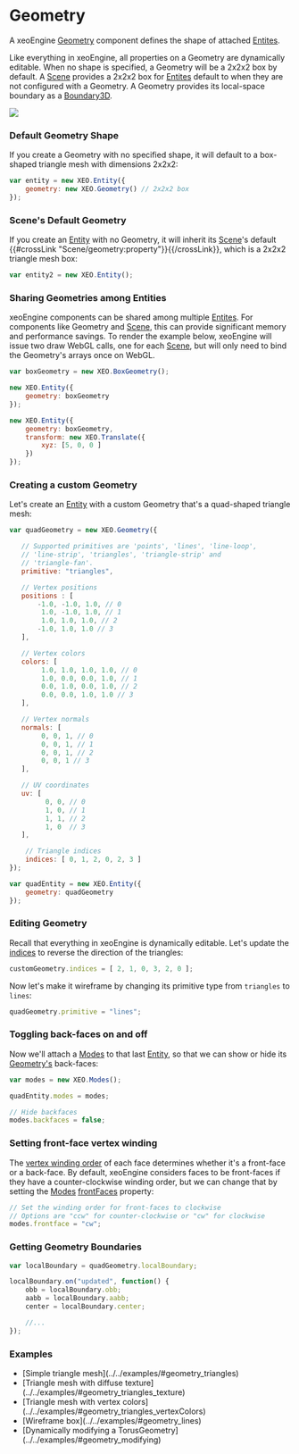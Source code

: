 # Geometry

A xeoEngine [Geometry](http://xeoengine.org/docs/classes/Geometry.html) component defines the shape of attached [Entites](http://xeoengine.org/docs/classes/Entity.html).

Like everything in xeoEngine, all properties on a Geometry are dynamically editable. When no shape is specified, a Geometry will be a 2x2x2 box by default. A [Scene](http://xeoengine.org/docs/classes/Scene.html) provides a 2x2x2 box for [Entites](http://xeoengine.org/docs/classes/Entity.html) default to when they are not configured with a Geometry. A Geometry provides its local-space boundary as a [Boundary3D](http://xeoengine.org/docs/classes/Boundary3D.html).

<img src="http://xeoengine.org/assets/images/Geometry.png"></img>

### Default Geometry Shape

 If you create a Geometry with no specified shape, it will default to a box-shaped triangle mesh with dimensions 2x2x2:

```` javascript 
var entity = new XEO.Entity({ 
    geometry: new XEO.Geometry() // 2x2x2 box
}); 
````

### Scene's Default Geometry

 If you create an [Entity](http://xeoengine.org/docs/classes/Entity.html) with no Geometry, it will inherit its [Scene](http://xeoengine.org/docs/classes/Scene.html)'s default {{#crossLink "Scene/geometry:property"}}{{/crossLink}}, which is a 2x2x2 triangle mesh box:

```` javascript 
var entity2 = new XEO.Entity(); 
````

### Sharing Geometries among Entities

 xeoEngine components can be shared among multiple [Entites](http://xeoengine.org/docs/classes/Entity.html). For components like Geometry and [Scene](http://xeoengine.org/docs/classes/Texture.html), this can provide significant memory and performance savings. To render the example below, xeoEngine will issue two draw WebGL calls, one for each [Scene](http://xeoengine.org/docs/classes/Entity.html), but will only need to bind the Geometry's arrays once on WebGL.

```` javascript  
var boxGeometry = new XEO.BoxGeometry();

new XEO.Entity({ 
    geometry: boxGeometry 
});

new XEO.Entity({ 
    geometry: boxGeometry, 
    transform: new XEO.Translate({ 
        xyz: [5, 0, 0 ]
    }) 
}); 
````

### Creating a custom Geometry

Let's create an [Entity](http://xeoengine.org/docs/classes/Entity.html) with a custom Geometry that's a quad-shaped triangle mesh:

 ```` javascript  
var quadGeometry = new XEO.Geometry({

    // Supported primitives are 'points', 'lines', 'line-loop', 
    // 'line-strip', 'triangles', 'triangle-strip' and 
    // 'triangle-fan'.
    primitive: "triangles",

    // Vertex positions  
    positions : [ 
        -1.0, -1.0, 1.0, // 0 
         1.0, -1.0, 1.0, // 1 
         1.0, 1.0, 1.0, // 2 
        -1.0, 1.0, 1.0 // 3 
    ],

    // Vertex colors  
    colors: [ 
         1.0, 1.0, 1.0, 1.0, // 0 
         1.0, 0.0, 0.0, 1.0, // 1 
         0.0, 1.0, 0.0, 1.0, // 2 
         0.0, 0.0, 1.0, 1.0 // 3 
    ],

    // Vertex normals  
    normals: [ 
         0, 0, 1, // 0 
         0, 0, 1, // 1 
         0, 0, 1, // 2 
         0, 0, 1 // 3 
    ],

    // UV coordinates  
    uv: [ 
          0, 0, // 0 
          1, 0, // 1 
          1, 1, // 2 
          1, 0  // 3 
    ],

     // Triangle indices  
     indices: [ 0, 1, 2, 0, 2, 3 ]
 });

 var quadEntity = new XEO.Entity({ 
     geometry: quadGeometry 
 });  
````

### Editing Geometry

 Recall that everything in xeoEngine is dynamically editable. Let's update the [indices](http://xeoengine.org/docs/classes/Geometry.html#property_indices) to reverse the direction of the triangles:

 ````javascript  
customGeometry.indices = [ 2, 1, 0, 3, 2, 0 ];  
````

 Now let's make it wireframe by changing its primitive type from ````triangles```` to ````lines````:

 ````javascript  
 quadGeometry.primitive = "lines";  
 ````

### Toggling back-faces on and off

 Now we'll attach a [Modes](http://xeoengine.org/docs/classes/Modes.html) to that last [Entity](http://xeoengine.org/docs/classes/Entity.html), so that we can show or hide its [Geometry's](http://xeoengine.org/docs/classes/Geometry.html) back-faces:

 ```` javascript  
 var modes = new XEO.Modes();

 quadEntity.modes = modes;

 // Hide backfaces
 modes.backfaces = false;  
 ````

### Setting front-face vertex winding

 The <a href="https://www.opengl.org/wiki/Face_Culling" target="other">vertex winding order</a> of each face determines whether it's a front-face or a back-face. By default, xeoEngine considers faces to be front-faces if they have a counter-clockwise winding order, but we can change that by setting the [Modes](http://xeoengine.org/docs/classes/Modes.html) [frontFaces](http://xeoengine.org/docs/classes/Modes.html#property_frontface) property:

 ````javascript  
 // Set the winding order for front-faces to clockwise  
 // Options are "ccw" for counter-clockwise or "cw" for clockwise
 modes.frontface = "cw";  
 ````

### Getting Geometry Boundaries

````javascript  
var localBoundary = quadGeometry.localBoundary;

localBoundary.on("updated", function() { 
    obb = localBoundary.obb;  
    aabb = localBoundary.aabb;  
    center = localBoundary.center;

    //...  
}); 
 ````

### Examples 
<ul> <li>[Simple triangle mesh](../../examples/#geometry_triangles)</li> <li>[Triangle mesh with diffuse texture](../../examples/#geometry_triangles_texture)</li> <li>[Triangle mesh with vertex colors](../../examples/#geometry_triangles_vertexColors)</li> <li>[Wireframe box](../../examples/#geometry_lines)</li> <li>[Dynamically modifying a TorusGeometry](../../examples/#geometry_modifying)</li> </ul>

